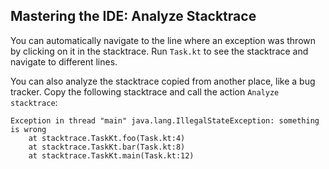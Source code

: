 ## Mastering the IDE: Analyze Stacktrace

You can automatically navigate to the line where an exception was thrown by
clicking on it in the stacktrace. Run `Task.kt` to see the stacktrace and
navigate to different lines.

You can also analyze the stacktrace copied from another place, like a bug
tracker. Copy the following stacktrace and call the action
<span class="control">`Analyze stacktrace`</span>:

```text
Exception in thread "main" java.lang.IllegalStateException: something is wrong
    at stacktrace.TaskKt.foo(Task.kt:4)
    at stacktrace.TaskKt.bar(Task.kt:8)
    at stacktrace.TaskKt.main(Task.kt:12)
```